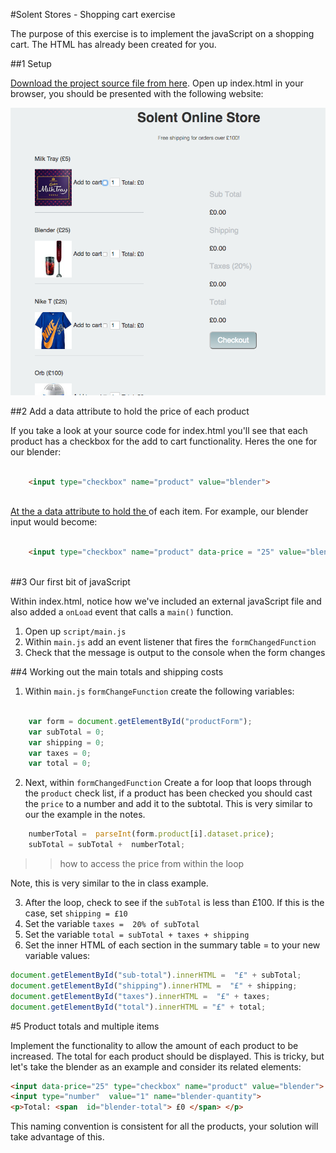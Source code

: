 #Solent Stores - Shopping cart exercise 

The purpose of this exercise is to implement the javaScript on a shopping cart. The HTML has already been created for you.  

##1 Setup 

[Download the project source file from here](https://www.dropbox.com/s/8ntpmdz1x2um9sp/shopping_cart_exercise.zip?dl=0).  Open up index.html in your browser, you should be presented with the following website:

![website](img/website.png)



##2  Add a data attribute to hold the price of each product

If you take a look at your source code for index.html you'll see that each product has a checkbox for the add to cart functionality.  Heres the one for our blender:   

```html
	
	<input type="checkbox" name="product" value="blender">  
	
```

[At the a data attribute to hold the ](https://sirus21.gitbooks.io/internet_technology_block_2/content/session17/enconding_information_into_elements.html) of each item. For example, our blender input would become:

```html

 	<input type="checkbox" name="product" data-price = "25" value="blender">  
	

```
             
             
##3 Our first bit of javaScript

Within index.html, notice how we've included an external javaScript file and also added a `onLoad` event that calls a `main()` function. 

1. Open up `script/main.js` 
2. Within `main.js` add an event listener that fires the `formChangedFunction`
3. Check that the message is output to the console when the form changes

##4 Working out the main totals and shipping costs 
1. Within `main.js` `formChangeFunction` create the following variables:

```javascript

	var form = document.getElementById("productForm"); 
    var subTotal = 0;
    var shipping = 0;
    var taxes = 0;
    var total = 0;
```

2. Next, within `formChangedFunction` Create a for loop that loops through the `product` check list, if a product has been checked you should cast the `price` to a number and add it to the subtotal. This is very similar to our the example in the notes.  

```javascript
	numberTotal =  parseInt(form.product[i].dataset.price);
    subTotal = subTotal +  numberTotal;
```
>> how to access the price from within the loop

Note, this is very similar to the in class example. 

3. After the loop, check to see if the `subTotal` is less than £100. If this is the case, set `shipping = £10`  
4. Set the variable `taxes =  20% of subTotal`
5. Set the variable `total = subTotal + taxes + shipping`
6. Set the inner HTML of each section in the summary table = to your new variable values:

```javascript
document.getElementById("sub-total").innerHTML =  "£" + subTotal;
document.getElementById("shipping").innerHTML =  "£" + shipping;
document.getElementById("taxes").innerHTML =  "£" + taxes;
document.getElementById("total").innerHTML = "£" + total;
```


#5 Product totals and multiple items 

Implement the functionality to allow the amount of each product to be increased. The total for each product should be displayed.   This is tricky, but let's take the blender as an example and consider its related elements:
	

```html
<input data-price="25" type="checkbox" name="product" value="blender">  
<input type="number"  value="1" name="blender-quantity"> 
<p>Total: <span  id="blender-total"> £0 </span> </p>
```

This naming convention is consistent for all the products, your solution will take advantage of this. 	








